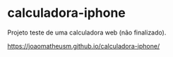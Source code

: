 # calculadora-iphone
 
Projeto teste de uma calculadora web (não finalizado).

https://joaomatheusm.github.io/calculadora-iphone/